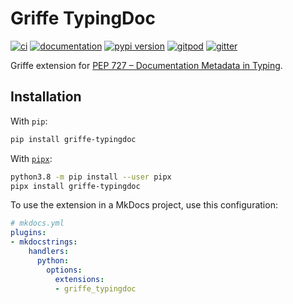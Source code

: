 # Griffe TypingDoc

[![ci](https://github.com/mkdocstrings/griffe-typingdoc/workflows/ci/badge.svg)](https://github.com/mkdocstrings/griffe-typingdoc/actions?query=workflow%3Aci)
[![documentation](https://img.shields.io/badge/docs-mkdocs%20material-blue.svg?style=flat)](https://mkdocstrings.github.io/griffe-typingdoc/)
[![pypi version](https://img.shields.io/pypi/v/griffe-typingdoc.svg)](https://pypi.org/project/griffe-typingdoc/)
[![gitpod](https://img.shields.io/badge/gitpod-workspace-blue.svg?style=flat)](https://gitpod.io/#https://github.com/mkdocstrings/griffe-typingdoc)
[![gitter](https://badges.gitter.im/join%20chat.svg)](https://app.gitter.im/#/room/#griffe-typingdoc:gitter.im)

Griffe extension for [PEP 727 – Documentation Metadata in Typing](https://peps.python.org/pep-0727/).

## Installation

With `pip`:

```bash
pip install griffe-typingdoc
```

With [`pipx`](https://github.com/pipxproject/pipx):

```bash
python3.8 -m pip install --user pipx
pipx install griffe-typingdoc
```

To use the extension in a MkDocs project,
use this configuration:

```yaml
# mkdocs.yml
plugins:
- mkdocstrings:
    handlers:
      python:
        options:
          extensions:
          - griffe_typingdoc
```
